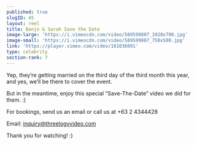 ```yaml
---
published: true
slugID: 45
layout: reel
title: Banjo & Sarah Save the Date
image-large: 'https://i.vimeocdn.com/video/589599807_1920x700.jpg'
image-small: 'https://i.vimeocdn.com/video/589599807_750x500.jpg'
link: 'https://player.vimeo.com/video/181036091'
type: celebrity
section-rank: 7
---
```

Yep, they’re getting married on the third day of the third month this year, and yes, we’ll be there to cover the event. 

But in the meantime, enjoy this special “Save-The-Date” video we did for them. :)

For bookings, send us an email or call us at +63 2 4344428

Email: inquiry@threelogyvideo.com

Thank you for watching! :)
